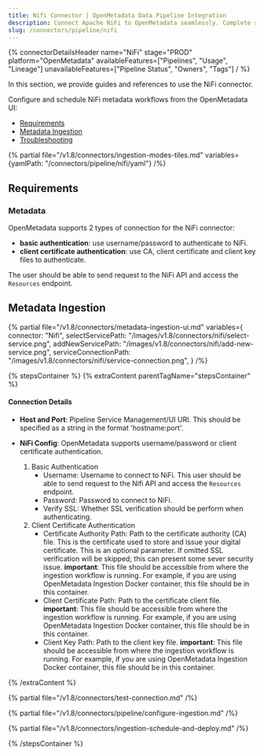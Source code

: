 ```yaml
---
title: Nifi Connector | OpenMetadata Data Pipeline Integration
description: Connect Apache NiFi to OpenMetadata seamlessly. Complete setup guide for NiFi pipeline connector with step-by-step configuration and metadata extraction.
slug: /connectors/pipeline/nifi
---
```


{% connectorDetailsHeader
name="NiFi"
stage="PROD"
platform="OpenMetadata"
availableFeatures=["Pipelines", "Usage", "Lineage"]
unavailableFeatures=["Pipeline Status", "Owners", "Tags"]
/ %}

In this section, we provide guides and references to use the NiFi connector.

Configure and schedule NiFi metadata workflows from the OpenMetadata UI:

- [Requirements](#requirements)
- [Metadata Ingestion](#metadata-ingestion)
- [Troubleshooting](/connectors/pipeline/nifi/troubleshooting)

{% partial file="/v1.8/connectors/ingestion-modes-tiles.md" variables={yamlPath: "/connectors/pipeline/nifi/yaml"} /%}

## Requirements

### Metadata
OpenMetadata supports 2 types of connection for the NiFi connector:
- **basic authentication**: use username/password to authenticate to NiFi. 
- **client certificate authentication**: use CA, client certificate and client key files to authenticate.

The user should be able to send request to the NiFi API and access the `Resources` endpoint.

## Metadata Ingestion

{% partial 
  file="/v1.8/connectors/metadata-ingestion-ui.md" 
  variables={
    connector: "Nifi", 
    selectServicePath: "/images/v1.8/connectors/nifi/select-service.png",
    addNewServicePath: "/images/v1.8/connectors/nifi/add-new-service.png",
    serviceConnectionPath: "/images/v1.8/connectors/nifi/service-connection.png",
} 
/%}

{% stepsContainer %}
{% extraContent parentTagName="stepsContainer" %}

#### Connection Details

- **Host and Port**: Pipeline Service Management/UI URI. This should be specified as a string in the format 'hostname:port'.  

- **NiFi Config**: OpenMetadata supports username/password or client certificate authentication.
    1. Basic Authentication
        - Username: Username to connect to NiFi. This user should be able to send request to the Nifi API and access the `Resources` endpoint.
        - Password: Password to connect to NiFi.
        - Verify SSL: Whether SSL verification should be perform when authenticating.
    2. Client Certificate Authentication
        - Certificate Authority Path: Path to the certificate authority (CA) file. This is the certificate used to store and issue your digital certificate. This is an optional parameter. If omitted SSL verification will be skipped; this can present some sever security issue.
        **important**: This file should be accessible from where the ingestion workflow is running. For example, if you are using OpenMetadata Ingestion Docker container, this file should be in this container.
        - Client Certificate Path: Path to the certificate client file.
        **important**: This file should be accessible from where the ingestion workflow is running. For example, if you are using OpenMetadata Ingestion Docker container, this file should be in this container.
        - Client Key Path: Path to the client key file.
        **important**: This file should be accessible from where the ingestion workflow is running. For example, if you are using OpenMetadata Ingestion Docker container, this file should be in this container.

{% /extraContent %}

{% partial file="/v1.8/connectors/test-connection.md" /%}

{% partial file="/v1.8/connectors/pipeline/configure-ingestion.md" /%}

{% partial file="/v1.8/connectors/ingestion-schedule-and-deploy.md" /%}

{% /stepsContainer %}
